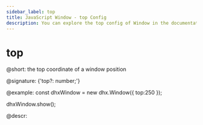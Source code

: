 ```yaml
---
sidebar_label: top
title: JavaScript Window - top Config 
description: You can explore the top config of Window in the documentation of the DHTMLX JavaScript UI library. Browse developer guides and API reference, try out code examples and live demos, and download a free 30-day evaluation version of DHTMLX Suite 7.
---
```


# top

@short: the top coordinate of a window position

@signature: {'top?: number;'}

@example:
const dhxWindow = new dhx.Window({
    top:250
});

dhxWindow.show();

@descr:
